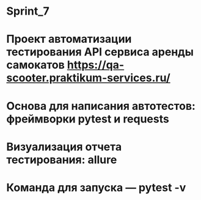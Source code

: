 # Sprint_7
# Проект автоматизации тестирования API сервиса аренды самокатов https://qa-scooter.praktikum-services.ru/
# Основа для написания автотестов: фреймворки pytest и requests
# Визуализация отчета тестирования: allure
# Команда для запуска — pytest -v